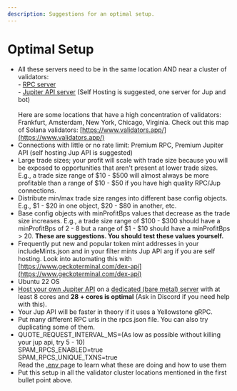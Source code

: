 ```yaml
---
description: Suggestions for an optimal setup.
---
```


# Optimal Setup

* All these servers need to be in the same location AND near a cluster of validators:\
  \- [RPC server](bot-setup-instructions/rpcs.md)\
  \- [Jupiter API server](bot-setup-instructions/jupiter-v6-access.md) (Self Hosting is suggested, one server for Jup and bot)\
  \
  Here are some locations that have a high concentration of validators: Frankfurt, Amsterdam, New York, Chicago, Virginia. Check out this map of Solana validators: [https://www.validators.app/](https://www.validators.app/)
* Connections with little or no rate limit: Premium RPC, Premium Jupiter API (self hosting Jup API is suggested)
* Large trade sizes; your profit will scale with trade size because you will be exposed to opportunities that aren't present at lower trade sizes. E.g., a trade size range of $10 - $500 will almost always be more profitable than a range of $10 - $50 if you have high quality RPC/Jup connections.
* Distribute min/max trade size ranges into different base config objects. E.g., $1 - $20 in one object, $20 - $80 in another, etc.
* Base config objects with minProfitBps values that decrease as the trade size increases. E.g., a trade size range of $100 - $300 should have a minProfitBps of 2 - 8 but a range of $1 - $10 should have a minProfitBps > 20. **These are suggestions. You should test these values yourself.**
* Frequently put new and popular token mint addresses in your includeMints.json and in your filter mints Jup API arg if you are self hosting. Look into automating this with [https://www.geckoterminal.com/dex-api](https://www.geckoterminal.com/dex-api)
* Ubuntu 22 OS
* [Host your own Jupiter API](bot-setup-instructions/jupiter-v6-access.md) on a [dedicated (bare metal) server](https://billing.rackdog.com/aff.php?aff=53) with at least 8 cores and **28 + cores is optimal** (Ask in Discord if you need help with this).
* Your Jup API will be faster in theory if it uses a Yellowstone gRPC.
* Put many different RPC urls in the rpcs.json file. You can also try duplicating some of them.
* QUOTE\_REQUEST\_INTERVAL\_MS=(As low as possible without killing your jup api, try 5 - 10)\
  SPAM\_RPCS\_ENABLED=true\
  SPAM\_RPCS\_UNIQUE\_TXNS=true\
  Read the [.env ](bot-setup-instructions/.env.md)page to learn what these are doing and how to use them
* Put this setup in all the validator cluster locations mentioned in the first bullet point above.
